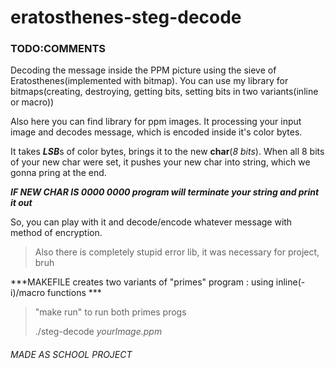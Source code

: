 # eratosthenes-steg-decode

### TODO:COMMENTS


Decoding the message inside the PPM picture using the sieve of Eratosthenes(implemented with bitmap).
You can use my library for bitmaps(creating, destroying, getting bits, setting bits in two variants(inline or macro))


Also here you can find library for ppm images. It processing your input image and decodes message, which is encoded inside it's color bytes. 


It takes ***LSB***s of color bytes, brings it to the new **char**(_8 bits_). When all 8 bits of your new char were set, it pushes your new char into string, which we gonna pring at the end. 


***IF NEW CHAR IS _0000 0000_ program will terminate your string and print it out***


So, you can play with it and decode/encode whatever message with method of encryption.

>Also there is completely stupid error lib, it was necessary for project, bruh
>


***MAKEFILE creates two variants of "primes" program : using inline(-i)/macro functions ***

>"make run" to run both primes progs
>
>./steg-decode _yourImage.ppm_




###### MADE AS SCHOOL PROJECT
